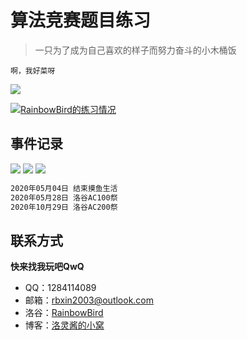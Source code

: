 # 算法竞赛题目练习

> 一只为了成为自己喜欢的样子而努力奋斗的小木桶饭

`啊，我好菜呀`

[![](https://rainbowbird.oss-cn-beijing.aliyuncs.com/logo.png)](https://www.luoling8192.top)

[![RainbowBird的练习情况](https://luogu.vercel.app/practice?id=312639)](https://www.luogu.com.cn/user/312639)

## 事件记录

![](http://luogu.app.luoling8192.top:98/gen?uid=312639&query=rating)
![](http://luogu.app.luoling8192.top:98/gen?uid=312639&query=passedProblemCount)
![](http://luogu.app.luoling8192.top:98/gen?uid=312639&query=ac)

```txt
2020年05月04日 结束摸鱼生活
2020年05月28日 洛谷AC100祭
2020年10月29日 洛谷AC200祭
```

## 联系方式

**快来找我玩吧QwQ**

- QQ：1284114089
- 邮箱：rbxin2003@outlook.com
- 洛谷：[RainbowBird](https://www.luogu.com.cn/user/312639)
- 博客：[洛灵酱的小窝](https://blog.luoling8192.top)
